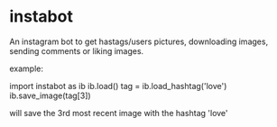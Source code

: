 # instabot
An instagram bot to get hastags/users pictures, downloading images, sending comments or liking images.

example:

import instabot as ib
ib.load()
tag = ib.load_hashtag('love')
ib.save_image(tag[3])

will save the 3rd most recent image with the hashtag 'love'
